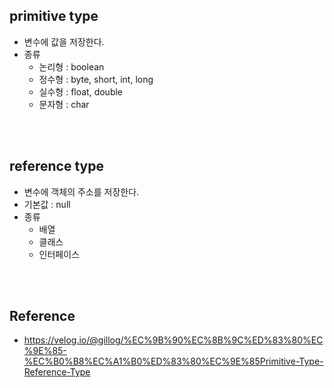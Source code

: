 ## primitive type
* 변수에 값을 저장한다.
* 종류
  * 논리형 : boolean
  * 정수형 : byte, short, int, long
  * 실수형 : float, double
  * 문자형 : char

<br><br>
## reference type
* 변수에 객체의 주소를 저장한다.
* 기본값 : null
* 종류
  * 배열
  * 클래스
  * 인터페이스

<br><br>
## Reference
* https://velog.io/@gillog/%EC%9B%90%EC%8B%9C%ED%83%80%EC%9E%85-%EC%B0%B8%EC%A1%B0%ED%83%80%EC%9E%85Primitive-Type-Reference-Type
  